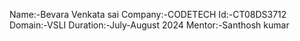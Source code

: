Name:-Bevara Venkata sai
Company:-CODETECH
Id:-CT08DS3712
Domain:-VSLI
Duration:-July-August 2024
Mentor:-Santhosh kumar
